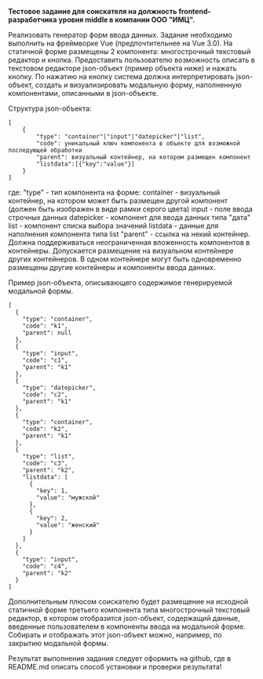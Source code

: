 **Тестовое задание для соискателя на должность frontend-разработчика уровня middle в компании ООО "ИМЦ".**

Реализовать генератор форм ввода данных.
Задание необходимо выполнить на фреймворке Vue (предпочтительнее на Vue 3.0).
На статичной форме размещены 2 компонента: многострочный текстовый редактор и кнопка.
Предоставить пользователю возможность описать в текстовом редакторе json-объект (пример объекта ниже) и нажать кнопку.
По нажатию на кнопку система должна интерпретировать json-объект, создать и визуализировать модальную форму, 
наполненную компонентами, описанными в json-объекте.

Структура json-объекта:
```
[
	{
		"type": "container"|"input"|"datepicker"|"list", 
		"code": уникальный ключ компонента в объекте для возможной последующей обработки 
		"parent": визуальный контейнер, на котором размещен компонент
		"listdata":[{"key":"value"}]
	}
]
```
где:
"type" - тип компонента на форме:
	container - визуальный контейнер, на котором может быть размещен другой компонент (должен быть изображен в виде рамки серого цвета)
	input - поле ввода строчных данных
	datepicker - компонент для ввода данных типа "дата"
	list - компонент списка выбора значений
	listdata - данные для наполнения компонента типа list
"parent" - ссылка на некий контейнер. Должна поддерживаться неограниченная вложенность компонентов в контейнеры. 
	Допускается размещение на визуальном контейнере других контейнеров.
	В одном контейнере могут быть одновременно размещены другие контейнеры и компоненты ввода данных.
	
Пример json-объекта, описывающего содержимое генерируемой модальной формы.	
```
[
  {
    "type": "container",
    "code": "k1",
    "parent": null
  },
  {
    "type": "input",
    "code": "c1",
    "parent": "k1"
  },
  {
    "type": "datepicker",
    "code": "c2",
    "parent": "k1"
  },
  {
    "type": "container",
    "code": "k2",
    "parent": "k1"
  },
  {
    "type": "list",
    "code": "с3",
    "parent": "k2",
    "listdata": [
      {
        "key": 1,
        "value": "мужской"
      },
      {
        "key": 2,
        "value": "женский"
      }
    ]
  },
  {
    "type": "input",
    "code": "c4",
    "parent": "k2"
  }
]
```

Дополнительным плюсом соискателю будет размещение на исходной статичной форме третьего компонента типа многострочный текстовый редактор,
в котором отобразится json-объект, содержащий данные, введенные пользователем в компоненты ввода на модальной форме.
Собирать и отображать этот json-объект можно, например, по закрытию модальной формы.

Результат выполнения задания следует оформить на github, где в README.md описать способ установки и проверки результата!
